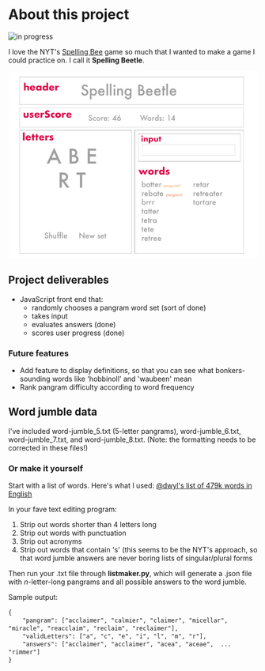 # About this project 

![in progress](https://img.shields.io/badge/Status-In%20progress-yellowgreen.svg)

I love the NYT's [Spelling Bee](https://www.nytimes.com/puzzles/spelling-bee) game so much that I wanted to make a game I could practice on. I call it **Spelling Beetle**. 

![Wireframe](wireframe.jpg)


## Project deliverables
- JavaScript front end that:
	- randomly chooses a pangram word set (sort of done)
	- takes input
	- evaluates answers (done)
	- scores user progress (done)
	
### Future features
- Add feature to display definitions, so that you can see what bonkers-sounding words like 'hobbinoll' and 'waubeen' mean
- Rank pangram difficulty according to word frequency

## Word jumble data

I've included word-jumble\_5.txt (5-letter pangrams), word-jumble\_6.txt, word-jumble\_7.txt, and word-jumble\_8.txt. (Note: the formatting needs to be corrected in these files!)

### Or make it yourself
Start with a list of words. Here's what I used: [@dwyl's list of 479k words in English](https://github.com/dwyl/english-words)

In your fave text editing program: 
1. Strip out words shorter than 4 letters long
1. Strip out words with punctuation 
1. Strip out acronyms 
1. Strip out words that contain 's' (this seems to be the NYT's approach, so that word jumble answers are never boring lists of singular/plural forms

Then run your .txt file through **listmaker.py**, which will generate a .json file with *n*-letter-long pangrams and all possible answers to the word jumble. 

Sample output: 
```
{
	"pangram": ["acclaimer", "calmier", "claimer", "micellar", "miracle", "reacclaim", "reclaim", "reclaimer"],
	"validLetters": ["a", "c", "e", "i", "l", "m", "r"],
	"answers": ["acclaimer", "acclaimer", "acea", "aceae",  ... "rimmer"]
}
```